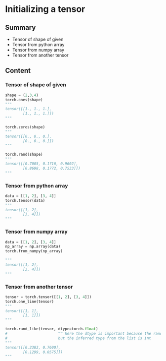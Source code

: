 # Initializing a tensor

## Summary

- Tensor of shape of given
- Tensor from python array
- Tensor from numpy array
- Tensor from another tensor

## Content

### Tensor of shape of given

```python
shape = (2,3,4)
torch.ones(shape)
"""
tensor([[1., 1., 1.],
        [1., 1., 1.]])
"""

torch.zeros(shape)
"""
tensor([[0., 0., 0.],
        [0., 0., 0.]])
"""

torch.rand(shape)
"""
tensor([[0.7005, 0.1716, 0.9602],
        [0.8698, 0.1772, 0.7533]])
"""
```

### Tensor from python array

```python
data = [[1, 2], [3, 4]]
torch.tensor(data)
"""
tensor([[1, 2],
        [3, 4]])
"""
```

### Tensor from numpy array

```python
data = [[1, 2], [3, 4]]
np_array = np.array(data)
torch.from_numpy(np_array)

"""
tensor([[1, 2],
        [3, 4]])
"""
```

### Tensor from another tensor

```python
tensor = torch.tensor([[1, 2], [3, 4]])
torch.one_line(tensor)
"""
tensor([[1, 1],
        [1, 1]])
"""

torch.rand_like(tensor, dtype=torch.float)
#                       ^^ here the dtype is important because the rand is float
#                       but the inferred type from the list is int
"""
tensor([[0.2383, 0.7600],
        [0.1299, 0.0575]])
"""
```
